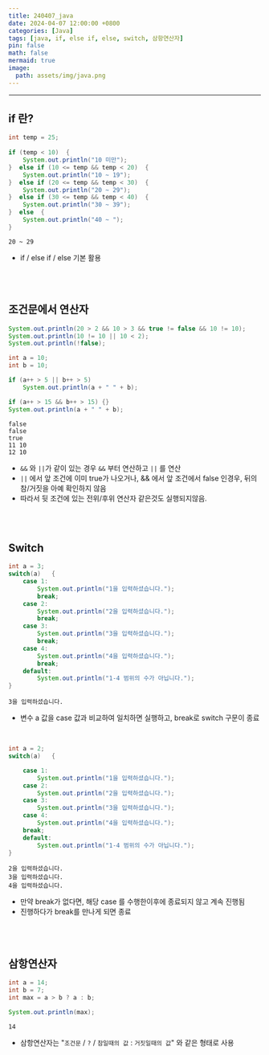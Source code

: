 ```yaml
---
title: 240407_java
date: 2024-04-07 12:00:00 +0800
categories: [Java]
tags: [java, if, else if, else, switch, 삼항연산자]
pin: false
math: false
mermaid: true
image:
  path: assets/img/java.png
---
```


<hr style="border:1px solid white">

## if 란?
```java
int temp = 25;
    
if (temp < 10)  {
	System.out.println("10 미만");
}  else if (10 <= temp && temp < 20)  {
	System.out.println("10 ~ 19");
}  else if (20 <= temp && temp < 30)  {
	System.out.println("20 ~ 29");
}  else if (30 <= temp && temp < 40)  {
	System.out.println("30 ~ 39");
}  else  {
	System.out.println("40 ~ ");
}
```
```
20 ~ 29
```
- if / else if / else 기본 활용

<br/><br/>

## 조건문에서 연산자
```java
System.out.println(20 > 2 && 10 > 3 && true != false && 10 != 10);
System.out.println(10 != 10 || 10 < 2);
System.out.println(!false);

int a = 10;
int b = 10;

if (a++ > 5 || b++ > 5) 
	System.out.println(a + " " + b);

if (a++ > 15 && b++ > 15) {}
System.out.println(a + " " + b);
```
```
false
false
true
11 10
12 10
```
- `&&` 와 `||`가 같이 있는 경우 `&&` 부터 연산하고 `||` 를 연산
- `||` 에서 앞 조건에 이미 true가 나오거나, && 에서 앞 조건에서 false 인경우, 뒤의 참/거짓을 아예 확인하지 않음
- 따라서 뒷 조건에 있는 전위/후위 연산자 같은것도 실행되지않음.

<br/><br/>

## Switch
```java
int a = 3;
switch(a)	{
  	case 1:
    	System.out.println("1을 입력하셨습니다.");
       	break;
    case 2:
       	System.out.println("2을 입력하셨습니다.");
       	break;
    case 3:
       	System.out.println("3을 입력하셨습니다.");
       	break;
    case 4:
       	System.out.println("4을 입력하셨습니다.");
       	break;
    default:
       	System.out.println("1-4 범위의 수가 아닙니다.");
}   
```
```
3을 입력하셨습니다.
```        
- 변수 a 값을 case 값과 비교하여 일치하면 실행하고, break로 switch 구문이 종료

<br/>

```java
int a = 2;
switch(a)	{

    case 1:
    	System.out.println("1을 입력하셨습니다.");
    case 2:
       	System.out.println("2을 입력하셨습니다.");
    case 3:
       	System.out.println("3을 입력하셨습니다.");
    case 4:
       	System.out.println("4을 입력하셨습니다.");
	break;
    default:
       	System.out.println("1-4 범위의 수가 아닙니다.");
}   
```
```
2을 입력하셨습니다.
3을 입력하셨습니다.
4을 입력하셨습니다.
```
- 만약 break가 없다면, 해당 case 를 수행한이후에 종료되지 않고 계속 진행됨
- 진행하다가 break를 만나게 되면 종료
        
<br/><br/>

## 삼항연산자
```java
int a = 14;
int b = 7;
int max = a > b ? a : b;

System.out.println(max);
```
```
14
```
- 삼항연산자는 "`조건문` / `?` / `참일때의 값` : `거짓일때의 값`" 와 같은 형태로 사용